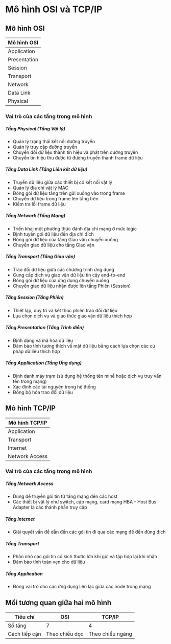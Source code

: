 # Mô hình OSI và TCP/IP
## Mô hình OSI
| Mô hình OSI |
| - |
| Application |
| Presentation |
| Session |
| Transport |
| Network |
| Data Link |
| Physical |
### Vai trò của các tầng trong mô hình
##### Tầng Physical (Tầng Vật lý)
- Quản lý trạng thái kết nối đường truyền
- Quản lý truy cập đường truyền
- Chuyển đổi dữ liệu thành tín hiệu và phát trên đường truyền
- Chuyển tin hiệu thu được từ đường truyền thành frame dữ liệu

##### Tầng Data Link (Tầng Liên kết dữ liệu)
- Truyền dữ liệu giữa các thiết bị có kết nối vật lý
- Quản lý địa chỉ vật lý MAC
- Đóng gói dữ liệu tầng trên gửi xuống vào trong frame
- Chuyển dữ liệu trong frame lên tầng trên
- Kiểm tra lỗi frame dữ liệu

##### Tầng Network (Tầng Mạng)
- Triển khai một phương thức đánh địa chỉ mạng ở mức logic
- Định tuyến gói dữ liệu đến địa chỉ đích
- Đóng gói dữ liệu của tầng Giao vận chuyển xuống
- Chuyển giao dữ liệu cho tầng Giao vận

##### Tầng Transport (Tầng Giao vận)
- Trao đổi dữ liệu giữa các chương trình ứng dụng
- Cung cấp dịch vụ giao vận dữ liệu tin cậy end-to-end
- Đóng gói dữ liệu của ứng dụng chuyển xuống
- Chuyển giao dữ liệu nhận được lên tầng Phiên (Session)

##### Tầng Session (Tầng Phiên)
- Thiết lập, duy trì và kết thúc phiên trao đổi dữ liệu
- Lựa chọn dịch vụ và giao thức giao vận dữ liệu thích hợp

##### Tầng Presentation (Tầng Trình diễn)
- Định dạng và mã hóa dữ liệu
- Đảm bảo tính tương thích về mặt dữ liệu bằng cách lựa chọn các cú pháp dữ liệu thích hợp

##### Tầng Appliication (Tầng Ứng dụng)
- Định danh máy trạm (sử dụng hệ thống tên minề hoặc dịch vụ truy vấn tên trong mạng)
- Xác định các tài nguyên trong hệ thống
- Đồng bộ hóa trao đổi dữ liệu

## Mô hình TCP/IP
| Mô hình TCP/IP |
| - |
| Application |
| Transport |
| Internet |
| Network Access |
### Vai trò của các tầng trong mô hình
##### Tầng Network Access
- Dùng để truyền gói tin từ tầng mạng đến các host
- Các thiết bị vật lý như switch, cáp mạng, card mạng HBA - Host Bus Adapter là các thánh phần truy cập

##### Tầng Internet
- Giải quyết vấn đề dẫn đến các gói tin đi qua các mạng để đến đúng đích

##### Tầng Transport
- Phân nhỏ các gói tin có kích thước lớn khi gửi và tập hợp lại khi nhận
- Đảm bảo tính toàn vẹn cho dữ liệu

##### Tầng Application
- Đóng vai trò cho các ứng dụng liên lạc giữa các node trong mạng

## Mối tương quan giữa hai mô hình
| Tiêu chí | OSI | TCP/IP |
| - | - | - |
| Số tầng | 7 | 4 |
| Cách tiếp cận | Theo chiều dọc | Theo chiều ngàng |
